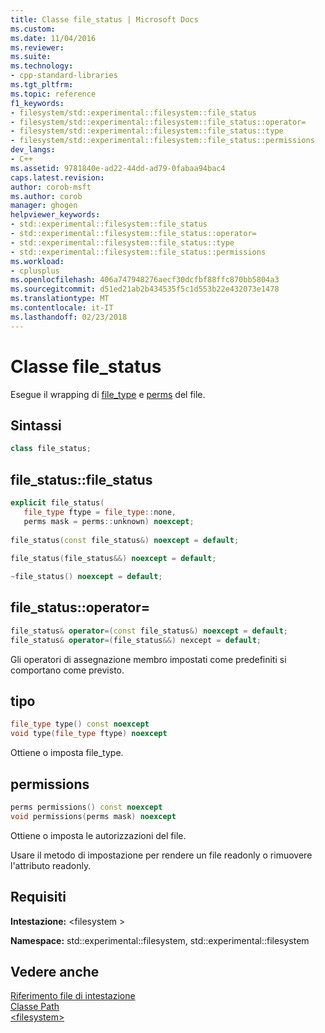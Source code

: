 ```yaml
---
title: Classe file_status | Microsoft Docs
ms.custom: 
ms.date: 11/04/2016
ms.reviewer: 
ms.suite: 
ms.technology:
- cpp-standard-libraries
ms.tgt_pltfrm: 
ms.topic: reference
f1_keywords:
- filesystem/std::experimental::filesystem::file_status
- filesystem/std::experimental::filesystem::file_status::operator=
- filesystem/std::experimental::filesystem::file_status::type
- filesystem/std::experimental::filesystem::file_status::permissions
dev_langs:
- C++
ms.assetid: 9781840e-ad22-44dd-ad79-0fabaa94bac4
caps.latest.revision: 
author: corob-msft
ms.author: corob
manager: ghogen
helpviewer_keywords:
- std::experimental::filesystem::file_status
- std::experimental::filesystem::file_status::operator=
- std::experimental::filesystem::file_status::type
- std::experimental::filesystem::file_status::permissions
ms.workload:
- cplusplus
ms.openlocfilehash: 406a747948276aecf30dcfbf88ffc870bb5804a3
ms.sourcegitcommit: d51ed21ab2b434535f5c1d553b22e432073e1478
ms.translationtype: MT
ms.contentlocale: it-IT
ms.lasthandoff: 02/23/2018
---
```

# <a name="filestatus-class"></a>Classe file_status
Esegue il wrapping di [file_type](../standard-library/filesystem-enumerations.md#file_type) e [perms](../standard-library/filesystem-enumerations.md#perms) del file.  
  
## <a name="syntax"></a>Sintassi  
  
```cpp  
class file_status;  
```  
  
## <a name="filestatusfilestatus"></a>file_status::file_status  
  
```cpp  
explicit file_status(  
   file_type ftype = file_type::none,  
   perms mask = perms::unknown) noexcept;  
  
file_status(const file_status&) noexcept = default;  
  
file_status(file_status&&) noexcept = default; 

~file_status() noexcept = default; 
```  
  
## <a name="filestatusoperator"></a>file_status::operator=  
  
```cpp  
file_status& operator=(const file_status&) noexcept = default;  
file_status& operator=(file_status&&) nexcept = default;  
```  
  
 Gli operatori di assegnazione membro impostati come predefiniti si comportano come previsto.  
  
## <a name="type"></a>tipo  
  
```cpp  
file_type type() const noexcept  
void type(file_type ftype) noexcept  
```  
  
 Ottiene o imposta file_type.  
  
## <a name="permissions"></a>permissions  
  
```cpp  
perms permissions() const noexcept  
void permissions(perms mask) noexcept   
```  
  
 Ottiene o imposta le autorizzazioni del file.  
  
 Usare il metodo di impostazione per rendere un file readonly o rimuovere l'attributo readonly.  
  
## <a name="requirements"></a>Requisiti  
 **Intestazione:** \<filesystem >  
  
 **Namespace:** std::experimental::filesystem, std::experimental::filesystem  
  
## <a name="see-also"></a>Vedere anche  
 [Riferimento file di intestazione](../standard-library/cpp-standard-library-header-files.md)   
 [Classe Path](../standard-library/path-class.md)   
 [\<filesystem>](../standard-library/filesystem.md)

